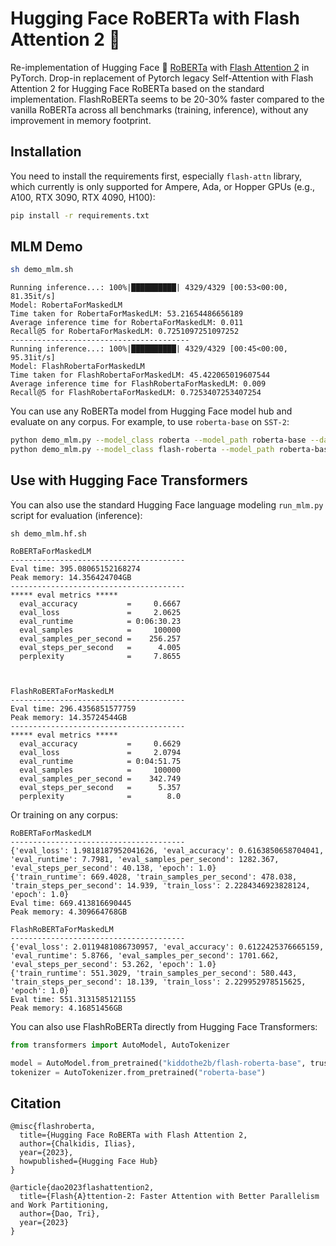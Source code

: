 # Hugging Face RoBERTa with Flash Attention 2 :rocket:

Re-implementation of Hugging Face :hugs: [RoBERTa](https://arxiv.org/abs/1907.11692) with [Flash Attention 2](https://tridao.me/publications/flash2/flash2.pdf) in PyTorch.  Drop-in replacement of Pytorch legacy Self-Attention with Flash Attention 2 for Hugging Face RoBERTa based on the standard implementation.
FlashRoBERTa seems to be 20-30% faster compared to the vanilla RoBERTa across all benchmarks (training, inference), without any improvement in memory footprint.

## Installation

You need to install the requirements first, especially `flash-attn` library, which currently is only supported for Ampere, Ada, or Hopper GPUs (e.g., A100, RTX 3090, RTX 4090, H100):

```bash
pip install -r requirements.txt
```

## MLM Demo

```bash
sh demo_mlm.sh
```
```
Running inference...: 100%|██████████| 4329/4329 [00:53<00:00, 81.35it/s]
Model: RobertaForMaskedLM
Time taken for RobertaForMaskedLM: 53.21654486656189
Average inference time for RobertaForMaskedLM: 0.011
Recall@5 for RobertaForMaskedLM: 0.7251097251097252
----------------------------------------
Running inference...: 100%|██████████| 4329/4329 [00:45<00:00, 95.31it/s] 
Model: FlashRobertaForMaskedLM
Time taken for FlashRobertaForMaskedLM: 45.422065019607544
Average inference time for FlashRobertaForMaskedLM: 0.009
Recall@5 for FlashRobertaForMaskedLM: 0.7253407253407254
```

You can use any RoBERTa model from Hugging Face model hub and evaluate on any corpus. For example, to use `roberta-base` on `SST-2`:

```bash
python demo_mlm.py --model_class roberta --model_path roberta-base --dataset_name sst2
python demo_mlm.py --model_class flash-roberta --model_path roberta-base --dataset_name sst2
```

## Use with Hugging Face Transformers

You can also use the standard Hugging Face language modeling `run_mlm.py` script for evaluation (inference):

```
sh demo_mlm.hf.sh
```

```
RoBERTaForMaskedLM
---------------------------------------
Eval time: 395.08065152168274
Peak memory: 14.356424704GB
---------------------------------------
***** eval metrics *****
  eval_accuracy           =     0.6667
  eval_loss               =     2.0625
  eval_runtime            = 0:06:30.23
  eval_samples            =     100000
  eval_samples_per_second =    256.257
  eval_steps_per_second   =      4.005
  perplexity              =     7.8655



FlashRoBERTaForMaskedLM
---------------------------------------
Eval time: 296.4356851577759
Peak memory: 14.35724544GB
---------------------------------------
***** eval metrics *****
  eval_accuracy           =     0.6629
  eval_loss               =     2.0794
  eval_runtime            = 0:04:51.75
  eval_samples            =     100000
  eval_samples_per_second =    342.749
  eval_steps_per_second   =      5.357
  perplexity              =        8.0
```

Or training on any corpus:

```
RoBERTaForMaskedLM
---------------------------------------
{'eval_loss': 1.9818187952041626, 'eval_accuracy': 0.6163850658704041, 'eval_runtime': 7.7981, 'eval_samples_per_second': 1282.367, 'eval_steps_per_second': 40.138, 'epoch': 1.0}
{'train_runtime': 669.4028, 'train_samples_per_second': 478.038, 'train_steps_per_second': 14.939, 'train_loss': 2.2284346923828124, 'epoch': 1.0}
Eval time: 669.413816690445
Peak memory: 4.309664768GB

FlashRoBERTaForMaskedLM
---------------------------------------
{'eval_loss': 2.0119481086730957, 'eval_accuracy': 0.6122425376665159, 'eval_runtime': 5.8766, 'eval_samples_per_second': 1701.662, 'eval_steps_per_second': 53.262, 'epoch': 1.0}
{'train_runtime': 551.3029, 'train_samples_per_second': 580.443, 'train_steps_per_second': 18.139, 'train_loss': 2.229952978515625, 'epoch': 1.0}
Eval time: 551.3131585121155
Peak memory: 4.16851456GB
```

You can also use FlashRoBERTa directly from Hugging Face Transformers:


```python
from transformers import AutoModel, AutoTokenizer

model = AutoModel.from_pretrained("kiddothe2b/flash-roberta-base", trust_remote_code=True)
tokenizer = AutoTokenizer.from_pretrained("roberta-base")
```


## Citation 

```
@misc{flashroberta,
  title={Hugging Face RoBERTa with Flash Attention 2,
  author={Chalkidis, Ilias},
  year={2023},
  howpublished={Hugging Face Hub}
}

@article{dao2023flashattention2,
  title={Flash{A}ttention-2: Faster Attention with Better Parallelism and Work Partitioning,
  author={Dao, Tri},
  year={2023}
}
```